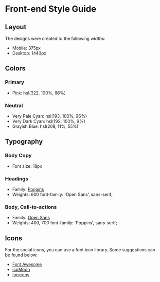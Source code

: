 # Front-end Style Guide

## Layout

The designs were created to the following widths:

- Mobile: 375px
- Desktop: 1440px

## Colors

### Primary

- Pink: hsl(322, 100%, 66%)

### Neutral

- Very Pale Cyan: hsl(193, 100%, 96%)
- Very Dark Cyan: hsl(192, 100%, 9%)
- Grayish Blue: hsl(208, 11%, 55%)

## Typography

### Body Copy

- Font size: 18px

### Headings

- Family: [Poppins](https://fonts.google.com/specimen/Poppins)
- Weights: 600
  font-family: 'Open Sans', sans-serif;

### Body, Call-to-actions

- Family: [Open Sans](https://fonts.google.com/specimen/Open+Sans)
- Weights: 400, 700
  font-family: 'Poppins', sans-serif;

## Icons

For the social icons, you can use a font icon library. Some suggestions can be found below:

- [Font Awesome](https://fontawesome.com/)
- [IcoMoon](https://icomoon.io/)
- [Ionicons](https://ionicons.com/)

<!-- Build The Community
Your Fans Will Love

Huddle re-imagines the way we build communities. You have
a voice, but so does your audience. Create connections with
your users as your engage in genuine discussion.

Get Started For Free

Grow Together
Generate meaningful discussions with your audience and
build a strong, loyal community. Think of th insightful
conversations you miss out on with a feedback form.

Flowing Conversations
You wouldn't paginate a conversation in real life, so why do
it online? Our threads have just-in-itme loading for more
natural flow.

Your Users
It takes no time to integrate Huddle with your app's
authentication solution. This means, once signed in to
your app, your users can start chatting immediately.

Ready To Build Your Community?
Get Started For Free -->
